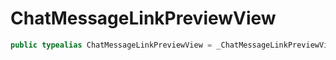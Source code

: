 # ChatMessageLinkPreviewView

``` swift
public typealias ChatMessageLinkPreviewView = _ChatMessageLinkPreviewView<NoExtraData>
```
